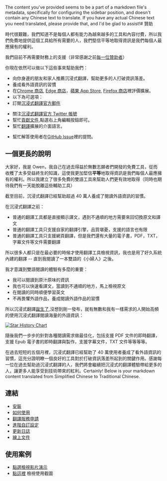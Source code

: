 The content you've provided seems to be a part of a markdown file's metadata, specifically for configuring the sidebar position, and doesn't contain any Chinese text to translate. If you have any actual Chinese text you need translated, please provide that, and I'd be glad to assist!# 贊助

時代很艱難，我們知道不是每個人都有能力為越來越多的工具和內容付費，所以我們免費地提供這個工具給所有需要的人，我們堅信平等地取得資訊是我們每個人最應擁有的權利。

我們目前不再需要財務上的支援（非常感謝之前[每一位贊助者](/docs/thanks)）

你現在依然可以做以下這些事來幫助我們：

- 向你身邊的朋友和家人推薦沉浸式翻譯，幫助更多的人打破資訊落差。
- 養成看外語資訊的習慣
- 在[Chrome 商店](https://chrome.google.com/webstore/detail/immersive-translate/bpoadfkcbjbfhfodiogcnhhhpibjhbnh), [Edge 商店](https://microsoftedge.microsoft.com/addons/detail/%E6%B2%89%E6%B5%B8%E5%BC%8F%E7%BF%BB%E8%AF%91/amkbmndfnliijdhojkpoglbnaaahippg?form=MT001Y&hl=zh-TW&gl=TW)，[蘋果 App Store](https://apps.apple.com/tw/app/%E6%B2%89%E6%B5%B8%E5%BC%8F%E7%BF%BB%E8%AF%91/id6447957425), [Firefox 商店](https://addons.mozilla.org/zh-TW/firefox/addon/immersive-translate/)裡評價擴展。
- 以下為可選項：
- 訂閱[沉浸式翻譯官方郵件](https://immersivetranslate.substack.com/)
<!-- - [加入 Telegram 頻道](https://t.me/immersivetranslate) -->
- 關注[沉浸式翻譯官方 Twitter 帳號](https://x.com/immersivetrans)
- 幫忙[貢獻文件](https://immersivetranslate.com/),點選右上角編輯按鈕即可。
- 幫忙[翻譯](https://crowdin.com/project/immersive-translate)擴展的介面語言。
<!-- - 幫忙解答使用者在 [Telegram 群組](https://t.me/+rq848Z09nehlOTgx) -->
- 幫忙解答使用者在[GitHub Issue](https://github.com/immersive-translate/immersive-translate/issues)裡的提問。

## 一個更長的說明

大家好，我是 Owen，我自己在過去得益於無數志願者們開發的免費工具，從而收穫了太多受益終生的知識，這使我更加堅信**平等**地取得資訊是我們每個人最應擁有的權利。所以我建立了很多免費的雙語工具來幫助人們更有效地取得（同時也期待我們有一天能脫離這些輔助工具）

截至目前，沉浸式翻譯已經幫助超過 40 萬人養成了閱讀外語資訊的習慣。

在沉浸式翻譯之前：

- 普通的翻譯工具都是直接顯示譯文，遇到不通順的地方需要來回切換原文和譯文
- 普通的翻譯工具只支援自家的翻譯引擎，品質堪憂，支援的語言也有限
- 普通的翻譯工具只支援網頁翻譯，但是我們還有大量的電子書，PDF，TXT，字幕文件等文件需要翻譯

所以很多人都只是在最必要的時候才使用翻譯工具檢視資訊，我也是用了好久系統內建的翻譯 -- 直到我閱讀了一本雙語的《小婦人》之後。

我才意識到雙語閱讀的體驗有多麼的重要：

- 我可以閱讀到原汁原味的資訊
- 我也可以快速看譯文，當讀到不通順的地方，馬上檢視原文
- 在閱讀的同時順便學習英文
- 不再畏懼外語作品，養成閱讀外語作品的習慣

所以沉浸式翻譯[誕生了](https://twitter.com/OwenYoungZh/status/1588792579596111872),沒想到剛一發布，就有無數和我有一樣需求的人開始高頻的使用沉浸式翻譯閱讀海量的外語資訊：

[![Star History Chart](https://api.star-history.com/svg?repos=immersive-translate/immersive-translate&type=Date)](https://star-history.com/#immersive-translate/immersive-translate&Date)

隨後我們一步步的針對各種閱讀需求做最佳化，包括支援 PDF 文件的即時翻譯，支援 Epub 電子書的即時翻譯與製作，支援字幕文件，TXT 文件等等等等。

在過去短短的五個月裡，沉浸式翻譯已經幫助了 40 萬使用者養成了看外語資訊的習慣，這充分證明瞭一個良好的工具對於打破資訊落差所起到的關鍵作用。感謝每一位在過去幫助過沉浸式翻譯的人，我們將會繼續把沉浸式的翻譯體驗帶給更多的人，讓更多人能享受到技術帶來的紅利。Certainly! Below is your markdown content translated from Simplified Chinese to Traditional Chinese.

## 連結

- [安裝](/docs/installation)
- [如何使用](/docs/usage)
- [翻譯服務申請](/docs/services)
- [進階自訂設定](/docs/advanced)
- [更新日誌](/docs/CHANGELOG)
- [線上文件](/docs/installation)

## 使用案例

- [點選檢視影片演示](https://www.youtube.com/watch?v=sQevumpUprc)
- [點這裡](/docs/usecase) 檢視使用截圖
